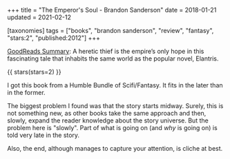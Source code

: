 +++
title = "The Emperor's Soul - Brandon Sanderson"
date = 2018-01-21
updated = 2021-02-12

[taxonomies]
tags = ["books", "brandon sanderson", "review", "fantasy", "stars:2",
"published:2012"]
+++

[GoodReads Summary](https://www.goodreads.com/book/show/13578175-the-emperor-s-soul):
A heretic thief is the empire’s only hope in this fascinating tale that
inhabits the same world as the popular novel, Elantris.

<!-- more -->

{{ stars(stars=2) }}

I got this book from a Humble Bundle of Scifi/Fantasy. It fits in the later
than in the former.

The biggest problem I found was that the story starts midway. Surely, this is
not something new, as other books take the same approach and then, slowly,
expand the reader knowledge about the story universe. But the problem here is
"slowly". Part of what is going on (and *why* is going on) is told very late
in the story.

Also, the end, although manages to capture your attention, is cliche at best.
